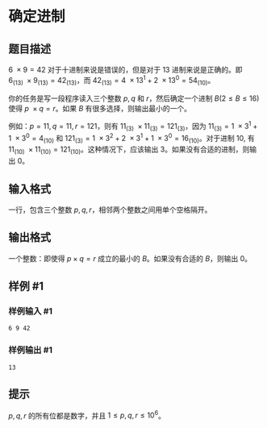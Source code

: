 # 确定进制

## 题目描述

$6\ \times 9=42$ 对于十进制来说是错误的，但是对于 $13$ 进制来说是正确的。即 $6_{(13)}\ \times 9_{(13)}=42_{(13)}$，而 $42_{(13)}=4\ \times 13^1+2\ \times 13^0=54_{(10)}$。

你的任务是写一段程序读入三个整数 $p,q$ 和 $r$，然后确定一个进制 $B(2 \le B \le 16)$ 使得 $p\ \times q=r$。如果 $B$ 有很多选择，则输出最小的一个。

例如：$p=11,q=11,r=121$，则有 $11_{(3)}\ \times 11_{(3)}=121_{(3)}$，因为 $11_{(3)}=1\ \times 3^1+1\ \times 3^0=4_{(10)}$ 和 $121_{(3)}=1\ \times 3^2+2\ \times 3^1+1\ \times 3^0=16_{(10)}$。对于进制 $10,$ 有 $11_{(10)}\ \times 11_{(10)}=121_{(10)}$。这种情况下，应该输出 $3$。如果没有合适的进制，则输出 $0$。

## 输入格式

一行，包含三个整数 $p,q,r$，相邻两个整数之间用单个空格隔开。

## 输出格式

一个整数：即使得 $p \times q=r$ 成立的最小的 $B$。如果没有合适的 $B$，则输出 $0$。

## 样例 #1

### 样例输入 #1
```
6 9 42
```

### 样例输出 #1

```
13
```

## 提示

$p,q,r$ 的所有位都是数字，并且 $1 \le p,q,r \le 10^6$。
